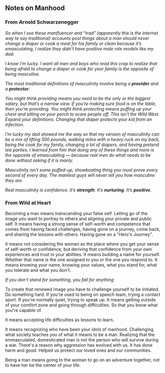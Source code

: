 
## Notes on Manhood

### From Arnold Schwarzenegger

*So when I see these manfluencer and “trad” (apparently this is the internet way to say traditional) accounts post things about a man should never change a diaper or cook a meal for his family or clean because it’s emasculating, I realize they didn’t have positive male role models like my dad.*

*I know I’m lucky. I want all men and boys who read this crap to realize that being afraid to change a diaper or cook for your family is the opposite of being masculine.*

*The most traditional definitions of masculinity involve being a **provider** and a **protector**.*

*You might think providing means you need to be the only or the biggest salary, but that’s a narrow view. If you’re making sure food is on the table, then you’re providing. You might think protecting means puffing up your chest and sitting on your porch to scare people off. This isn’t the Wild West. Expand your definitions. Changing that diaper protects your kid from an infection.*

*I’m lucky my dad showed me the way so that my version of masculinity can be a mix of lifting 500 pounds, walking miles with a heavy ruck on my back, being the cook for my family, changing a lot of diapers, and having pretend tea parties. I learned from him that doing any of these things and more is the opposite of emasculating — because real men do what needs to be done without asking if it is manly.*

*Masculinity isn’t some puffed-up, showboating thing you must prove every second of every day. The manliest guys will never tell you how masculine they are.*

*Real masculinity is confidence. It’s **strength**. It’s **nurturing**. It’s **positive**.*

### From Wild at Heart

Becoming a man means transcending your false self. Letting go of the image you want to portray to others and aligning your private and public self.
It means having a strong sense of self-worth and competence that comes from having faced challenges, having gone on a journey, come back, and sharing the lessons with others. Having gone on a "Hero's Journey".

It means not considering the woman as the place where you get your sense of self-worth or confidence, but deriving that confidence from your own experiences and trust in your abilities.
It means building a name for yourself. Whether that name is the one assigned to you or the one you respond to. It means knowing your name, knowing your values, what you stand for, what you tolerate and what you don't. 

*If you don't stand for something, you fall for anything*

To create that renewed image you have to challenge yourself to be initiated. Do something hard. If you're used to being on speech team, trying a contact sport. If you're normally quiet, trying to speak up. It means getting outside of your comfort zone and going through difficulties. So that you know what you're capable of.

It means accepting life difficulties as lessons to learn. 

It means recognizing who have been your idols of manhood. Challenging what society teaches you of what it means to be a man. Realizing that the emmasculated, domesticated man is not the person who will survive during a war. There's a reason why aggression has evolved with us. It has done harm and good. Helped us protect our loved ones and our communities.

Being a man means going to the woman to go on an adventure together, not to have her be the center of your life. 